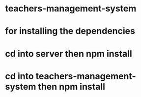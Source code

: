 # teachers-management-system

# for installing the dependencies
# cd into server then npm install 
# cd into teachers-management-system then npm install 

